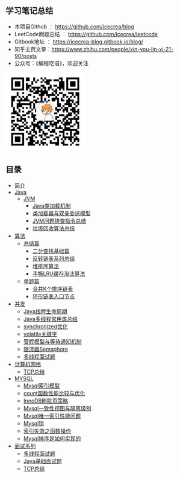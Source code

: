 
## 学习笔记总结

- 本项目Github ： https://github.com/icecrea/blog  
- LeetCode刷题总结 ： https://github.com/icecrea/leetcode  
- Gitbook地址 ： https://icecrea-blog.gitbook.io/blog/
- 知乎主页文章：https://www.zhihu.com/people/xin-you-lin-xi-21-90/posts
- 公众号：《编程呓语》，欢迎关注

![](wechat.jpg)


## 目录


* [简介](README.md)
* [Java]()
    * [JVM]()
      * [Java类加载机制](Java/JVM/Java类加载机制.md)
      * [类加载器与双亲委派模型](Java/JVM/类加载器.md)
      * [JVM问题排查指令总结](Java/JVM/JVM问题排查指令总结.md)
      * [垃圾回收算法总结](Java/JVM/垃圾回收算法总结.md)
* [算法](算法/README.md)
    * [总结篇]()
      * [二分查找基础篇](算法/总结篇/二分查找基础篇.md)
      * [反转链表系列总结](算法/总结篇/反转链表系列总结.md)
      * [堆排序算法](算法/总结篇/堆排序算法总结.md)
      * [手撕LRU缓存淘汰算法](算法/总结篇/手撕LRU缓存淘汰算法.md)
    * [单题篇]()
      * [合并K个排序链表](算法/单题篇/合并K个排序链表.md)
      * [环形链表入口节点](算法/单题篇/环形链表入口节点.md)
* [并发]()
    * [Java线程生命周期](Java/并发/Java线程生命周期.md)
    * [Java多线程常用类总结](Java/并发/Java多线程常用类总结.md)
    * [synchronized优化](Java/并发/synchronized优化.md)
    * [volatile关键字](Java/并发/volatile关键字.md)
    * [管程模型与等待通知机制](Java/并发/管程模型与等待通知机制.md)
    * [限流器Semaphore](Java/并发/限流器Semaphore.md)
    * [多线程面试题](Java/并发/多线程面试题.md)
* [计算机网络]()
    * [TCP总结](计算机网络/TCP总结.md)
* [MYSQL]()
    * [Mysql索引模型](MYSQL/Mysql索引.md)
    * [count函数性能比较与优化](MYSQL/count函数性能比较与优化.md)
    * [InnoDB刷脏页策略](MYSQL/InnoDB刷脏页策略.md)
    * [Mysql一致性视图与隔离级别](MYSQL/Mysql一致性视图.md)
    * [Mysql唯一索引性能问题](MYSQL/Mysql唯一索引性能问题.md)
    * [Mysql锁](MYSQL/Mysql锁.md)
    * [索引失效之函数操作](MYSQL/索引失效之函数操作.md)
    * [Mysql排序是如何实现的](MYSQL/Mysql排序是如何实现的.md)
* [面试系列]()
    * [多线程面试题](Java/并发/多线程面试题.md)
    * [Java基础面试题](Java/Java基础面试题.md)
    * [TCP总结](计算机网络/TCP总结.md)
    
